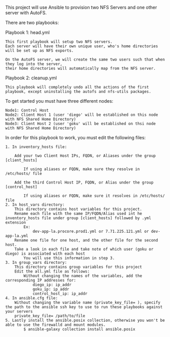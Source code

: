 This project will use Ansible to provision two NFS Servers and one other server with AutoFS.

There are two playbooks:

Playbook 1: head.yml

    This first playbook will setup two NFS servers.
    Each server will have their own unique user, who's home directories will be set up as NFS exports.

    On the AutoFS server, we will create the same two users such that when they log into the server,
    their home directories will automatically map from the NFS server.

Playbook 2: cleanup.yml

    This playbook will completely undo all the actions of the first playbook, except uninstalling the autofs and nfs-utils packages. 

To get started you must have three different nodes:

    Node1: Control Host
    Node2: Client Host 1 (user 'diego' will be established on this node with NFS Shared Home Directory)
    Node3: Client Host 2 (user 'goku' will be established on thsi node with NFS Shared Home Directory)

In order for this playbook to work, you must edit the following files:

    1. In inventory_hosts file:
    
        Add your two Client Host IPs, FQDN, or Aliases under the group [client_hosts]
        
            If using aliases or FQDN, make sure they resolve in /etc/hosts/ file
        
        Add the third Control Host IP, FQDN, or Alias under the group [control_host]
        
            If using aliases or FQDN, make sure it resolves in /etc/hosts/ file
    2. In host_vars directory:
        This directory contains host variables for this project.
        Rename each file with the same IP/FQDN/Alias used int he inventory_hosts file under group [client_hosts] followed by .yml extension
            Ex:
                dev-app-la.procore.prod1.yml or 7.71.225.121.yml or dev-app-la.yml
        Rename one file for one host, and the other file for the second host.
        Take a look in each file and take note of which user (goku or diego) is associated with each host
            You will use this information in step 3.
    3. In group_vars directory:
        This directory contains group variables for this project
        Edit the all.yml file as follows:
            Without changing the names of the variables, add the corresponding IP addresses for:
                diego_ip: ip_addr
                goku_ip: ip_addr
                control_host_ip: ip_addr
    4. In ansible.cfg file:
        Without changing the variable name (private_key_file= ), specify the path to the ansible ssh key to use to run these playbooks against your servers
        private_key_file= /path/to/file
    5. Lastly install the ansible.posix collection, otherwise you won't be able to use the firewalld and mount modules.
            $ ansible-galaxy collection install ansible.posix
